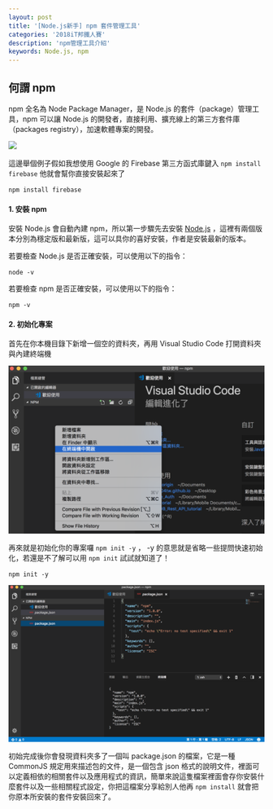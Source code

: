 ```yaml
---
layout: post
title: '[Node.js新手] npm 套件管理工具'
categories: '2018iT邦鐵人賽'
description: 'npm管理工具介紹'
keywords: Node.js, npm
---
```


## 何謂 npm
npm 全名為 Node Package Manager，是 Node.js 的套件（package）管理工具，npm 可以讓 Node.js 的開發者，直接利用、擴充線上的第三方套件庫（packages registry），加速軟體專案的開發。

<img src="https://juststickers.in/wp-content/uploads/2014/08/NPM.jpg" width="300">

這邊舉個例子假如我想使用 Google 的 Firebase 第三方函式庫鍵入 `npm install firebase` 他就會幫你直接安裝起來了
```
npm install firebase
```

#### 1. 安裝 npm

安裝 Node.js 會自動內建 npm，所以第一步驟先去安裝 [Node.js](https://nodejs.org/en/) ，這裡有兩個版本分別為穩定版和最新版，這可以具你的喜好安裝，作者是安裝最新的版本。

若要檢查 Node.js 是否正確安裝，可以使用以下的指令：
```
node -v
```
若要檢查 npm 是否正確安裝，可以使用以下的指令：
```
npm -v
```

#### 2. 初始化專案

首先在你本機目錄下新增一個空的資料夾，再用 Visual Studio Code 打開資料夾與內建終端機

<img src="/images/posts/it2018/img1061214-1.png">

再來就是初始化你的專案囉 `npm init -y` ， -y 的意思就是省略一些提問快速初始化，若還是不了解可以用 `npm init` 試試就知道了！ 

```
npm init -y
```

<img src="/images/posts/it2018/img1061214-2.png">

初始完成後你會發現資料夾多了一個叫 package.json 的檔案，它是一種 CommonJS 規定用來描述包的文件，是一個包含 json 格式的說明文件，裡面可以定義相依的相關套件以及應用程式的資訊，簡單來說這隻檔案裡面會存你安裝什麼套件以及一些相關程式設定，你把這檔案分享給別人他再 `npm install` 就會把你原本所安裝的套件安裝回來了。



 
